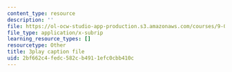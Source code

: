 ```yaml
---
content_type: resource
description: ''
file: https://ol-ocw-studio-app-production.s3.amazonaws.com/courses/9-00-introduction-to-psychology-fall-2004/2bf662c4fedc582cb4911efc0cbb410c_10504.vtt
file_type: application/x-subrip
learning_resource_types: []
resourcetype: Other
title: 3play caption file
uid: 2bf662c4-fedc-582c-b491-1efc0cbb410c
---
```

